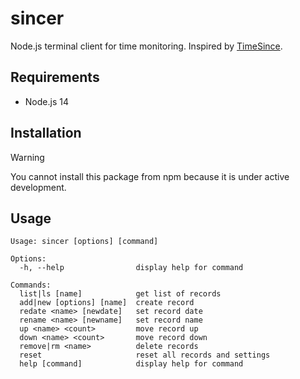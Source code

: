 # sincer
Node.js terminal client for time monitoring. Inspired by [TimeSince](https://play.google.com/store/apps/details?id=es.desaway.timesince).

## Requirements
- Node.js 14

## Installation
> [!WARNING]  
> You cannot install this package from npm because it is under active development.

## Usage
```
Usage: sincer [options] [command]

Options:
  -h, --help                display help for command

Commands:
  list|ls [name]            get list of records
  add|new [options] [name]  create record
  redate <name> [newdate]   set record date
  rename <name> [newname]   set record name
  up <name> <count>         move record up
  down <name> <count>       move record down
  remove|rm <name>          delete records
  reset                     reset all records and settings
  help [command]            display help for command
```
